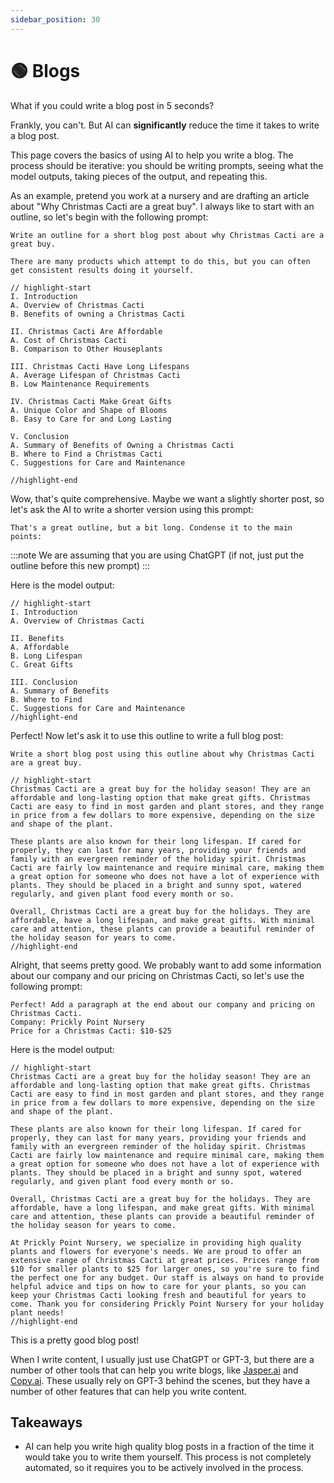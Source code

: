 ```yaml
---
sidebar_position: 30
---
```


# 🟢 Blogs

What if you could write a blog post in 5 seconds?

Frankly, you can't. But AI can **significantly** reduce the time it takes to write a blog post.

This page covers the basics of using AI to help you write a blog. The process should be iterative: you should be writing prompts, seeing what the model outputs, taking pieces of the output, and repeating this.

As an example, pretend you work at a nursery and are drafting an article about "Why Christmas Cacti are a great buy". I always like to start with an outline, so let's begin with the following prompt:

```text
Write an outline for a short blog post about why Christmas Cacti are a great buy.

There are many products which attempt to do this, but you can often get consistent results doing it yourself. 

// highlight-start
I. Introduction
A. Overview of Christmas Cacti
B. Benefits of owning a Christmas Cacti

II. Christmas Cacti Are Affordable
A. Cost of Christmas Cacti
B. Comparison to Other Houseplants

III. Christmas Cacti Have Long Lifespans
A. Average Lifespan of Christmas Cacti
B. Low Maintenance Requirements

IV. Christmas Cacti Make Great Gifts
A. Unique Color and Shape of Blooms
B. Easy to Care for and Long Lasting

V. Conclusion
A. Summary of Benefits of Owning a Christmas Cacti 
B. Where to Find a Christmas Cacti 
C. Suggestions for Care and Maintenance

//highlight-end
```

Wow, that's quite comprehensive. Maybe we want a slightly shorter post, so let's ask the AI to write a shorter version using this prompt:

```text
That's a great outline, but a bit long. Condense it to the main points:
```

:::note
We are assuming that you are using ChatGPT (if not, just put the outline before this new prompt)
:::

Here is the model output:

```text
// highlight-start
I. Introduction 
A. Overview of Christmas Cacti 

II. Benefits 
A. Affordable 
B. Long Lifespan 
C. Great Gifts 

III. Conclusion 
A. Summary of Benefits 
B. Where to Find 
C. Suggestions for Care and Maintenance
//highlight-end
```

Perfect! Now let's ask it to use this outline to write a full blog post:

```text
Write a short blog post using this outline about why Christmas Cacti are a great buy.

// highlight-start
Christmas Cacti are a great buy for the holiday season! They are an affordable and long-lasting option that make great gifts. Christmas Cacti are easy to find in most garden and plant stores, and they range in price from a few dollars to more expensive, depending on the size and shape of the plant.

These plants are also known for their long lifespan. If cared for properly, they can last for many years, providing your friends and family with an evergreen reminder of the holiday spirit. Christmas Cacti are fairly low maintenance and require minimal care, making them a great option for someone who does not have a lot of experience with plants. They should be placed in a bright and sunny spot, watered regularly, and given plant food every month or so. 

Overall, Christmas Cacti are a great buy for the holidays. They are affordable, have a long lifespan, and make great gifts. With minimal care and attention, these plants can provide a beautiful reminder of the holiday season for years to come.
//highlight-end
```

Alright, that seems pretty good. We probably want to add some information about our company and our pricing on Christmas Cacti, so let's use the following prompt:

```text
Perfect! Add a paragraph at the end about our company and pricing on Christmas Cacti.
Company: Prickly Point Nursery
Price for a Christmas Cacti: $10-$25
```

Here is the model output:

```text
// highlight-start
Christmas Cacti are a great buy for the holiday season! They are an affordable and long-lasting option that make great gifts. Christmas Cacti are easy to find in most garden and plant stores, and they range in price from a few dollars to more expensive, depending on the size and shape of the plant.

These plants are also known for their long lifespan. If cared for properly, they can last for many years, providing your friends and family with an evergreen reminder of the holiday spirit. Christmas Cacti are fairly low maintenance and require minimal care, making them a great option for someone who does not have a lot of experience with plants. They should be placed in a bright and sunny spot, watered regularly, and given plant food every month or so. 

Overall, Christmas Cacti are a great buy for the holidays. They are affordable, have a long lifespan, and make great gifts. With minimal care and attention, these plants can provide a beautiful reminder of the holiday season for years to come.

At Prickly Point Nursery, we specialize in providing high quality plants and flowers for everyone's needs. We are proud to offer an extensive range of Christmas Cacti at great prices. Prices range from $10 for smaller plants to $25 for larger ones, so you're sure to find the perfect one for any budget. Our staff is always on hand to provide helpful advice and tips on how to care for your plants, so you can keep your Christmas Cacti looking fresh and beautiful for years to come. Thank you for considering Prickly Point Nursery for your holiday plant needs!
//highlight-end
```

This is a pretty good blog post!

When I write content, I usually just use ChatGPT or GPT-3, but there are a number of other tools that can help you write blogs, like [Jasper.ai](https://www.jasper.ai/) and [Copy.ai](https://www.copy.ai/). These usually rely on GPT-3 behind the scenes, but they have a number of other features that can help you write content.

## Takeaways

- AI can help you write high quality blog posts in a fraction of the time it would take you to write them yourself. This process is not completely automated, so it requires you to be actively involved in the process.
